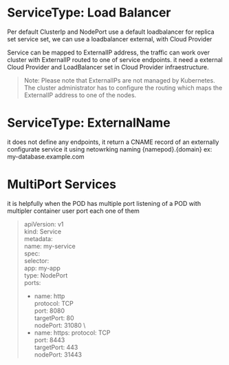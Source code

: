 # ServiceType: Load Balancer   

Per default ClusterIp and NodePort use a default loadbalancer for replica set service set, we can use a loadbalancer external, with Cloud Provider

Service can be mapped to ExternalIP address, the traffic can work over cluster with ExternalIP routed to one of service endpoints. it need a external Cloud Provider and LoadBalancer set in Cloud Provider infraestructure.

> Note: Please note that ExternalIPs are not managed by Kubernetes. The cluster administrator has to configure the routing which maps the ExternalIP address to one of the nodes.

# ServiceType: ExternalName

it does not define any endpoints, it return a CNAME record of an externally configurate service it using netowrking naming {namepod}.{domain} ex: my-database.example.com

# MultiPort Services

it is helpfully when the POD has multiple port listening of a POD with multipler container user port each one of them

> apiVersion: v1 \
> kind: Service \
> metadata: \
>  name: my-service \
> spec: \
>  selector: \
>   app: my-app \
>  type: NodePort \
>  ports: 
>  - name: http \
>    protocol: TCP \
>    port: 8080 \
>    targetPort: 80 \
>    nodePort: 31080 \
>  - name: https:
>    protocol: TCP \
>    port: 8443 \
>    targetPort: 443 \
>    nodePort: 31443

